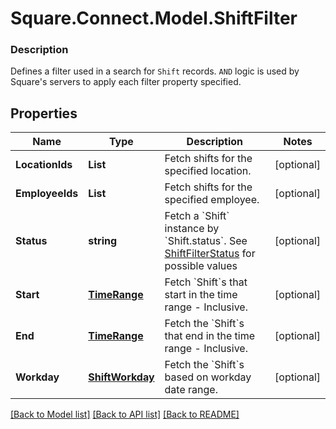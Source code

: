 # Square.Connect.Model.ShiftFilter

### Description

Defines a filter used in a search for `Shift` records. `AND` logic is used by Square's servers to apply each filter property specified.

## Properties

Name | Type | Description | Notes
------------ | ------------- | ------------- | -------------
**LocationIds** | **List<string>** | Fetch shifts for the specified location. | [optional] 
**EmployeeIds** | **List<string>** | Fetch shifts for the specified employee. | [optional] 
**Status** | **string** | Fetch a &#x60;Shift&#x60; instance by &#x60;Shift.status&#x60;. See [ShiftFilterStatus](#type-shiftfilterstatus) for possible values | [optional] 
**Start** | [**TimeRange**](TimeRange.md) | Fetch &#x60;Shift&#x60;s that start in the time range - Inclusive. | [optional] 
**End** | [**TimeRange**](TimeRange.md) | Fetch the &#x60;Shift&#x60;s that end in the time range - Inclusive. | [optional] 
**Workday** | [**ShiftWorkday**](ShiftWorkday.md) | Fetch the &#x60;Shift&#x60;s based on workday date range. | [optional] 



[[Back to Model list]](../README.md#documentation-for-models) [[Back to API list]](../README.md#documentation-for-api-endpoints) [[Back to README]](../README.md)


